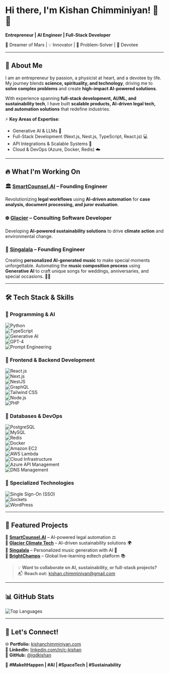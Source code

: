 # **Hi there, I'm Kishan Chimminiyan!** 👋🚀  

**Entrepreneur | AI Engineer | Full-Stack Developer**  

🌌 Dreamer of Mars | 💡 Innovator | 🎯 Problem-Solver | 🙏 Devotee  

---

## 🚀 **About Me**  

I am an entrepreneur by passion, a physicist at heart, and a devotee by life. My journey blends **science, spirituality, and technology**, driving me to **solve complex problems** and create **high-impact AI-powered solutions**.  

With experience spanning **full-stack development, AI/ML, and sustainability tech**, I have built **scalable products, AI-driven legal tech, and automation solutions** that redefine industries.  

⚡ **Key Areas of Expertise**:  
- Generative AI & LLMs 🤖  
- Full-Stack Development (Next.js, Nest.js, TypeScript, React.js) 💻  
- API Integrations & Scalable Systems 🚀  
- Cloud & DevOps (Azure, Docker, Redis) ☁️  

---

## 🔥 **What I'm Working On**  

### 🏛️ [SmartCounsel.AI](https://www.smartcounsel.ai) – **Founding Engineer**  
Revolutionizing **legal workflows** using **AI-driven automation** for **case analysis, document processing, and juror evaluation**.  

### ❄️ [Glacier](https://www.glacier.io) – **Consulting Software Developer**  
Developing **AI-powered sustainability solutions** to drive **climate action** and environmental change.  

### 🎵 [Singalala](https://singalala.com) – **Founding Engineer**  
Creating **personalized AI-generated music** to make special moments unforgettable. Automating the **music composition process** using **Generative AI** to craft unique songs for weddings, anniversaries, and special occasions. 🚀🎶

---


## 🛠️ **Tech Stack & Skills**  

### 🔹 **Programming & AI**  
![Python](https://img.shields.io/badge/-Python-blue?style=flat&logo=python)  
![TypeScript](https://img.shields.io/badge/-TypeScript-blue?style=flat&logo=typescript)  
![Generative AI](https://img.shields.io/badge/-Generative%20AI-FF5733?style=flat&logo=openai)  
![GPT-4](https://img.shields.io/badge/-GPT--4-8A2BE2?style=flat&logo=openai)  
![Prompt Engineering](https://img.shields.io/badge/-Prompt%20Engineering-ff69b4?style=flat&logo=openai)  

### 🔹 **Frontend & Backend Development**  
![React.js](https://img.shields.io/badge/-React.js-61DAFB?style=flat&logo=react)  
![Next.js](https://img.shields.io/badge/-Next.js-black?style=flat&logo=next.js)  
![NestJS](https://img.shields.io/badge/-Nest.js-E0234E?style=flat&logo=nestjs)  
![GraphQL](https://img.shields.io/badge/-GraphQL-E10098?style=flat&logo=graphql)  
![Tailwind CSS](https://img.shields.io/badge/-Tailwind%20CSS-38B2AC?style=flat&logo=tailwind-css)  
![Node.js](https://img.shields.io/badge/-Node.js-green?style=flat&logo=node.js)  
![PHP](https://img.shields.io/badge/-PHP-777BB4?style=flat&logo=php)  

### 🔹 **Databases & DevOps**  
![PostgreSQL](https://img.shields.io/badge/-PostgreSQL-blue?style=flat&logo=postgresql)  
![MySQL](https://img.shields.io/badge/-MySQL-4479A1?style=flat&logo=mysql)  
![Redis](https://img.shields.io/badge/-Redis-red?style=flat&logo=redis)  
![Docker](https://img.shields.io/badge/-Docker-blue?style=flat&logo=docker)  
![Amazon EC2](https://img.shields.io/badge/-Amazon%20EC2-orange?style=flat&logo=amazon-aws)  
![AWS Lambda](https://img.shields.io/badge/-AWS%20Lambda-orange?style=flat&logo=amazon-aws)  
![Cloud Infrastructure](https://img.shields.io/badge/-Cloud%20Infrastructure-2C3E50?style=flat&logo=cloud)  
![Azure API Management](https://img.shields.io/badge/-Azure%20API%20Management-blue?style=flat&logo=microsoft-azure)  
![DNS Management](https://img.shields.io/badge/-DNS%20Management-blue?style=flat&logo=cloudflare)  

### 🔹 **Specialized Technologies**  
![Single Sign-On (SSO)](https://img.shields.io/badge/-Single%20Sign--On%20(SSO)-purple?style=flat&logo=microsoft)  
![Sockets](https://img.shields.io/badge/-Sockets-blue?style=flat&logo=socket.io)  
![WordPress](https://img.shields.io/badge/-WordPress-21759B?style=flat&logo=wordpress)  

---

## 🌟 **Featured Projects**  

🔹 **[SmartCounsel.AI](https://www.smartcounsel.ai)** – AI-powered legal automation ⚖️  
🔹 **[Glacier Climate Tech](https://www.glacier.io)** – AI-driven sustainability solutions 🌍  
🔹 **[Singalala](https://singalala.com)** – Personalized music generation with AI 🎵  
🔹 **[BrightChamps](https://brightchamps.com)** – Global live-learning edtech platform 📚  

> 💡 **Want to collaborate on AI, sustainability, or full-stack projects?**  
📬 **Reach out:** [kishan.chimminiyan@gmail.com](mailto:kishan.chimminiyan@gmail.com)

---

## 📊 **GitHub Stats**  

![Top Languages](https://github-readme-stats.vercel.app/api/top-langs/?username=jgdkishan&layout=compact&theme=radical)  

---

## 📌 **Let's Connect!**  

🌐 **Portfolio:** [kishanchimminiyan.com](https://www.linkedin.com/in/c-kishan/)  
💼 **LinkedIn:** [linkedin.com/in/c-kishan](https://www.linkedin.com/in/c-kishan/)  
📂 **GitHub:** [@jgdkishan](https://github.com/jgdkishan)  

🚀 **#MakeItHappen | #AI | #SpaceTech | #Sustainability**  
